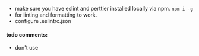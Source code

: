- make sure you have eslint and perttier installed locally via npm. <code>npm i -g</code>
- for linting and formatting to work.
- configure .eslintrc.json


#### todo comments:
<!-- TODO: -->
<!-- FIX: -->
<!-- WARN: -->
<!-- NOTE: -->
* don't use
<!-- PERF: -->
<!-- HACK: -->


